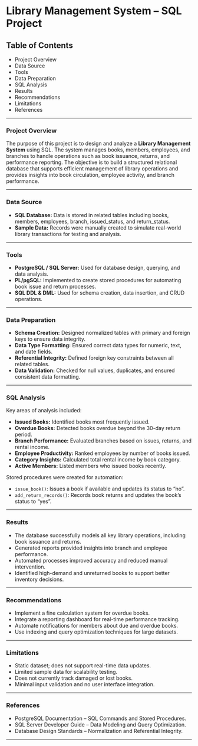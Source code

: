 

# **Library Management System – SQL Project**

## **Table of Contents**

* Project Overview
* Data Source
* Tools
* Data Preparation
* SQL Analysis
* Results
* Recommendations
* Limitations
* References

---

### **Project Overview**

The purpose of this project is to design and analyze a **Library Management System** using SQL.
The system manages books, members, employees, and branches to handle operations such as book issuance, returns, and performance reporting.
The objective is to build a structured relational database that supports efficient management of library operations and provides insights into book circulation, employee activity, and branch performance.

---

### **Data Source**

* **SQL Database:** Data is stored in related tables including books, members, employees, branch, issued_status, and return_status.
* **Sample Data:** Records were manually created to simulate real-world library transactions for testing and analysis.

---

### **Tools**

* **PostgreSQL / SQL Server:** Used for database design, querying, and data analysis.
* **PL/pgSQL:** Implemented to create stored procedures for automating book issue and return processes.
* **SQL DDL & DML:** Used for schema creation, data insertion, and CRUD operations.

---

### **Data Preparation**

* **Schema Creation:** Designed normalized tables with primary and foreign keys to ensure data integrity.
* **Data Type Formatting:** Ensured correct data types for numeric, text, and date fields.
* **Referential Integrity:** Defined foreign key constraints between all related tables.
* **Data Validation:** Checked for null values, duplicates, and ensured consistent data formatting.

---

### **SQL Analysis**

Key areas of analysis included:

* **Issued Books:** Identified books most frequently issued.
* **Overdue Books:** Detected books overdue beyond the 30-day return period.
* **Branch Performance:** Evaluated branches based on issues, returns, and rental income.
* **Employee Productivity:** Ranked employees by number of books issued.
* **Category Insights:** Calculated total rental income by book category.
* **Active Members:** Listed members who issued books recently.

Stored procedures were created for automation:

* `issue_book()`: Issues a book if available and updates its status to “no”.
* `add_return_records()`: Records book returns and updates the book’s status to “yes”.

---

### **Results**

* The database successfully models all key library operations, including book issuance and returns.
* Generated reports provided insights into branch and employee performance.
* Automated processes improved accuracy and reduced manual intervention.
* Identified high-demand and unreturned books to support better inventory decisions.

---

### **Recommendations**

* Implement a fine calculation system for overdue books.
* Integrate a reporting dashboard for real-time performance tracking.
* Automate notifications for members about due and overdue books.
* Use indexing and query optimization techniques for large datasets.

---

### **Limitations**

* Static dataset; does not support real-time data updates.
* Limited sample data for scalability testing.
* Does not currently track damaged or lost books.
* Minimal input validation and no user interface integration.

---

### **References**

* PostgreSQL Documentation – SQL Commands and Stored Procedures.
* SQL Server Developer Guide – Data Modeling and Query Optimization.
* Database Design Standards – Normalization and Referential Integrity.

---
